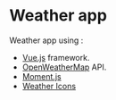 # Weather app

Weather app using :
- [Vue.js](https://vuejs.org/) framework.
- [OpenWeatherMap](https://openweathermap.org/) API.
- [Moment.js](https://momentjs.com/)
- [Weather Icons](http://erikflowers.github.io/weather-icons/)